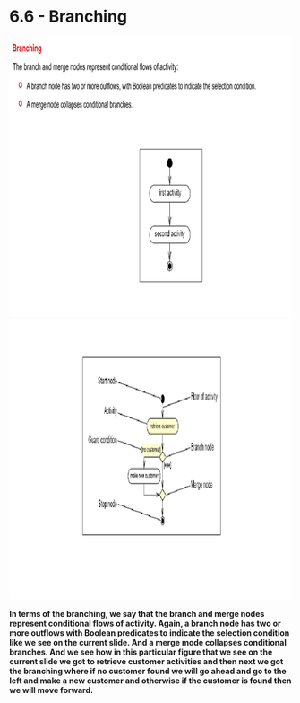 # 6.6 - Branching

<img src="/images/06_06_01.jpg" width="800" height="500">
<img src="/images/06_06_02.jpg" width="800" height="500">

**In terms of the branching, we say that the branch and merge nodes represent conditional flows of activity. Again, a branch node has two or more outflows with Boolean predicates to indicate the selection condition like we see on the current slide. And a merge mode collapses conditional branches. And we see how in this particular figure that we see on the current slide we got to retrieve customer activities and then next we got the branching where if no customer found we will go ahead and go to the left and make a new customer and otherwise if the customer is found then we will move forward.**